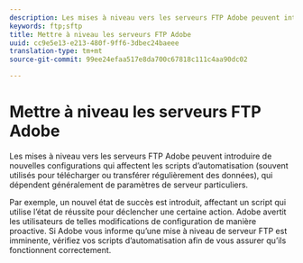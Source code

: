 ```yaml
---
description: Les mises à niveau vers les serveurs FTP Adobe peuvent introduire de nouvelles configurations qui affectent les scripts d’automatisation (souvent utilisés pour télécharger ou transférer régulièrement des données), qui dépendent généralement de paramètres de serveur particuliers.
keywords: ftp;sftp
title: Mettre à niveau les serveurs FTP Adobe
uuid: cc9e5e13-e213-480f-9ff6-3dbec24baeee
translation-type: tm+mt
source-git-commit: 99ee24efaa517e8da700c67818c111c4aa90dc02

---
```



# Mettre à niveau les serveurs FTP Adobe

Les mises à niveau vers les serveurs FTP Adobe peuvent introduire de nouvelles configurations qui affectent les scripts d’automatisation (souvent utilisés pour télécharger ou transférer régulièrement des données), qui dépendent généralement de paramètres de serveur particuliers.

Par exemple, un nouvel état de succès est introduit, affectant un script qui utilise l’état de réussite pour déclencher une certaine action. Adobe avertit les utilisateurs de telles modifications de configuration de manière proactive. Si Adobe vous informe qu’une mise à niveau de serveur FTP est imminente, vérifiez vos scripts d’automatisation afin de vous assurer qu’ils fonctionnent correctement.
